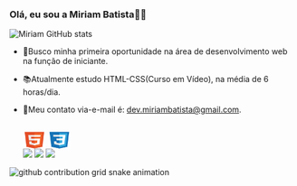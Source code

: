 ### Olá, eu sou a Miriam Batista🙌🏻

![Miriam GitHub stats](https://github-readme-stats.vercel.app/api?username=dev-miriambatista&theme=date_night&show_icons=true)

- 🌱Busco minha primeira oportunidade na área de desenvolvimento web na função de iniciante.
- 📚Atualmente estudo HTML-CSS(Curso em Vídeo), na média de 6 horas/dia.
- 📧Meu contato via-e-mail é: dev.miriambatista@gmail.com.

  <div style="display: inline_block"><br>
  <img align="center" alt="Rafa-HTML" height="30" width="40" src="https://raw.githubusercontent.com/devicons/devicon/master/icons/html5/html5-original.svg">
  <img align="center" alt="Rafa-CSS" height="30" width="40" src="https://raw.githubusercontent.com/devicons/devicon/master/icons/css3/css3-original.svg">
  </div>
  <div> 
  <a href="https://www.instagram.com/miriam__bat/" target="_blank"><img src="https://img.shields.io/badge/-Instagram-%23E4405F?style=for-the-badge&logo=instagram&logoColor=white" target="_blank"></a>
  <a href = "mailto:dev.miriambatista@gmail.com"><img src="https://img.shields.io/badge/-Gmail-%23333?style=for-the-badge&logo=gmail&logoColor=white" target="_blank"></a>
  <a href="https://www.linkedin.com/in/miriam-batista-22800762/" target="_blank"><img src="https://img.shields.io/badge/-LinkedIn-%230077B5?style=for-the-badge&logo=linkedin&logoColor=white" target="_blank"></a> 
 </div>
<picture>
  <source media="(prefers-color-scheme: dark)" srcset="https://raw.githubusercontent.com/platane/dev-miriambatista/output/github-contribution-grid-snake-dark.svg">
  <source media="(prefers-color-scheme: light)" srcset="https://raw.githubusercontent.com/platane/dev-miriambatista/output/github-contribution-grid-snake.svg">
  <img alt="github contribution grid snake animation" src="https://raw.githubusercontent.com/dev-miriambatista/platane/output/github-contribution-grid-snake.svg">
</picture>

